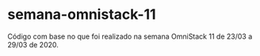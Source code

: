 # semana-omnistack-11
Código com base no que foi realizado na semana OmniStack 11 de 23/03 a 29/03 de 2020.
